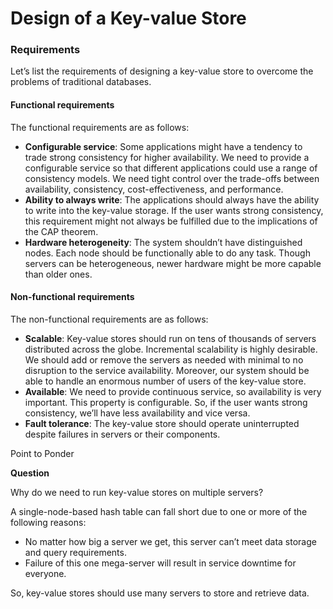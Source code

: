 # Design of a Key-value Store

### Requirements <a href="#requirements" id="requirements"></a>

Let’s list the requirements of designing a key-value store to overcome the problems of traditional databases.

#### Functional requirements <a href="#functional-requirements" id="functional-requirements"></a>

The functional requirements are as follows:

* **Configurable service**: Some applications might have a tendency to trade strong consistency for higher availability. We need to provide a configurable service so that different applications could use a range of consistency models. We need tight control over the trade-offs between availability, consistency, cost-effectiveness, and performance.
* **Ability to always write**: The applications should always have the ability to write into the key-value storage. If the user wants strong consistency, this requirement might not always be fulfilled due to the implications of the CAP theorem.
* **Hardware heterogeneity**: The system shouldn’t have distinguished nodes. Each node should be functionally able to do any task. Though servers can be heterogeneous, newer hardware might be more capable than older ones.

#### Non-functional requirements <a href="#non-functional-requirements" id="non-functional-requirements"></a>

The non-functional requirements are as follows:

* **Scalable**: Key-value stores should run on tens of thousands of servers distributed across the globe. Incremental scalability is highly desirable. We should add or remove the servers as needed with minimal to no disruption to the service availability. Moreover, our system should be able to handle an enormous number of users of the key-value store.
* **Available**: We need to provide continuous service, so availability is very important. This property is configurable. So, if the user wants strong consistency, we’ll have less availability and vice versa.
* **Fault tolerance**: The key-value store should operate uninterrupted despite failures in servers or their components.

Point to Ponder

**Question**

Why do we need to run key-value stores on multiple servers?

A single-node-based hash table can fall short due to one or more of the following reasons:

* No matter how big a server we get, this server can’t meet data storage and query requirements.
* Failure of this one mega-server will result in service downtime for everyone.

So, key-value stores should use many servers to store and retrieve data.
